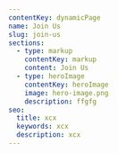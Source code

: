 ```yaml
---
contentKey: dynamicPage
name: Join Us
slug: join-us
sections:
  - type: markup
    contentKey: markup
    content: Join Us
  - type: heroImage
    contentKey: heroImage
    image: hero-image.png
    description: ffgfg
seo:
  title: xcx
  keywords: xcx
  description: xcx
---
```

